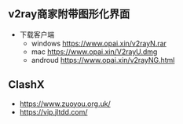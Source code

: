 ## v2ray商家附带图形化界面
- 下载客户端
    - windows https://www.opai.xin/v2rayN.rar
    - mac   https://www.opai.xin/V2rayU.dmg
    - androud https://www.opai.xin/v2rayNG.html

## ClashX
- https://www.zuoyou.org.uk/
- https://vip.jltdd.com/